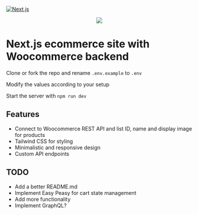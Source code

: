 [![Next.js](https://assets.zeit.co/image/upload/v1538361091/repositories/next-js/next-js.png)](https://nextjs.org)

<p align="center">
  <a aria-label="Vercel logo" href="https://github.com/zeit">
    <img src="https://img.shields.io/badge/MADE%20BY%20Vercel-000000.svg?style=for-the-badge&logo=ZEIT&labelColor=000000&logoWidth=20">
  </a>

</p>

# Next.js ecommerce site with Woocommerce backend

Clone or fork the repo and rename ```.env.example``` to ```.env```

Modify the values according to your setup

Start the server with ```npm run dev ```

## Features

- Connect to Woocommerce REST API and list ID, name and display image for products
- Tailwind CSS for styling
- Minimalistic and responsive design
- Custom API endpoints

## TODO

- Add a better README.md
- Implement Easy Peasy for cart state management
- Add more functionality
- Implement GraphQL?




